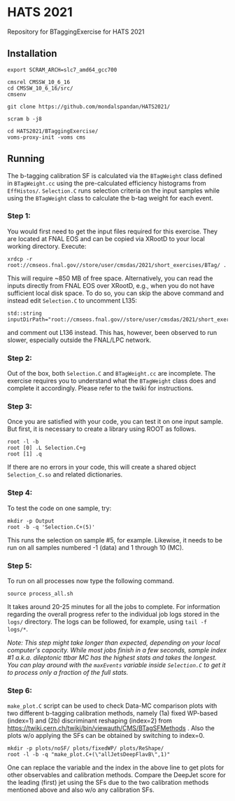 # HATS 2021
Repository for BTaggingExercise for HATS 2021

## Installation
```
export SCRAM_ARCH=slc7_amd64_gcc700

cmsrel CMSSW_10_6_16
cd CMSSW_10_6_16/src/
cmsenv

git clone https://github.com/mondalspandan/HATS2021/

scram b -j8

cd HATS2021/BTaggingExercise/
voms-proxy-init -voms cms
```
## Running
The b-tagging calibration SF is calculated via the `BTagWeight` class defined in `BTagWeight.cc` using the pre-calculated efficiency histograms from `EffHistos/`. `Selection.C` runs selection criteria on the input samples while using the `BTagWeight` class to calculate the b-tag weight for each event.

### Step 1:

You would first need to get the input files required for this exercise. They are located at FNAL EOS and can be copied via XRootD to your local working directory. Execute:
```
xrdcp -r root://cmseos.fnal.gov//store/user/cmsdas/2021/short_exercises/BTag/ .
```

This will require ~850 MB of free space. Alternatively, you can read the inputs directly from FNAL EOS over XRootD, e.g., when you do not have sufficient local disk space. To do so, you can skip the above command and instead edit `Selection.C` to uncomment L135:
```
std::string inputDirPath="root://cmseos.fnal.gov//store/user/cmsdas/2021/short_exercises/BTag/";
```
and comment out L136 instead. This has, however, been observed to run slower, especially outside the FNAL/LPC network. 

### Step 2:
Out of the box, both `Selection.C` and `BTagWeight.cc` are incomplete. The exercise requires you to understand what the `BTagWeight` class does and complete it accordingly. Please refer to the twiki for instructions.

### Step 3:
Once you are satisfied with your code, you can test it on one input sample. But first, it is necessary to create a library using ROOT as follows.
```
root -l -b
root [0] .L Selection.C+g
root [1] .q

```
If there are no errors in your code, this will create a shared object `Selection_C.so`  and related dictionaries.

### Step 4:
To test the code on one sample, try:
```
mkdir -p Output
root -b -q 'Selection.C+(5)'
```
This runs the selection on sample #5, for example. Likewise, it needs to be run on all samples numbered -1 (data) and 1 through 10 (MC).

### Step 5:
To run on all processes now type the following command.
```
source process_all.sh
```
It takes around 20-25 minutes for all the jobs to complete. For information regarding the overall progress refer to the individual job logs stored in the `logs/` directory. The logs can be followed, for example, using `tail -f logs/*`.

*Note: This step might take longer than expected, depending on your local computer's capacity. While most jobs finish in a few seconds, sample index #1 a.k.a. dileptonic ttbar MC has the highest stats and takes the longest. You can play around with the `maxEvents` variable inside `Selection.C` to get it to process only a fraction of the full stats.*

### Step 6:
`make_plot.C` script can be used to check Data-MC comparison plots with two different b-tagging calibration methods, namely (1a) fixed WP-based (index=1) and (2b) discriminant reshaping (index=2) from https://twiki.cern.ch/twiki/bin/viewauth/CMS/BTagSFMethods . Also the plots w/o  applying the SFs can be obtained by switching to index=0.     

```
mkdir -p plots/noSF/ plots/fixedWP/ plots/ReShape/
root -l -b -q "make_plot.C+(\"allJetsDeepFlavB\",1)"
```
One can replace the variable and the index in the above line to get plots for other observables and calibration methods. Compare the DeepJet score for the leading (first) jet using the SFs due to the two calibration methods mentioned above and also w/o any calibration SFs.